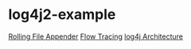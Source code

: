 # log4j2-example
[Rolling File Appender](https://logging.apache.org/log4j/2.x/manual/appenders.html#RollingFileAppender)
[Flow Tracing](https://logging.apache.org/log4j/2.x/manual/flowtracing.html)
[log4j Architecture](https://logging.apache.org/log4j/2.0/manual/architecture.html)
